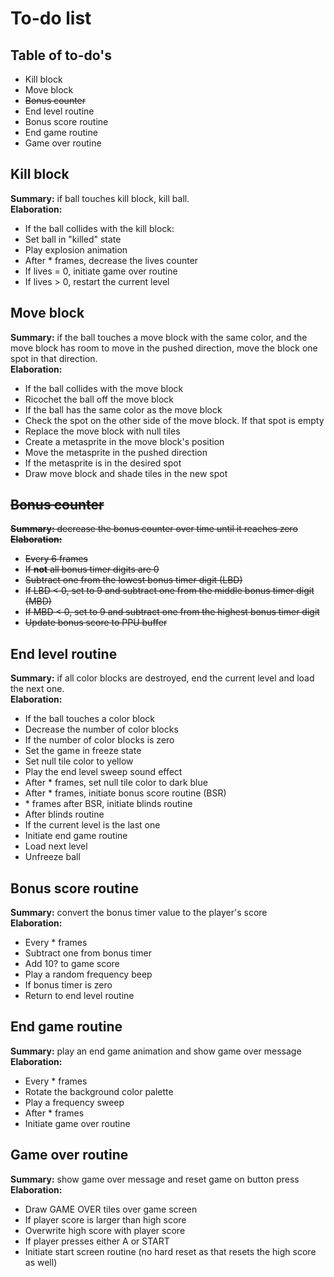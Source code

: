 # To-do list

## Table of to-do's
- Kill block
- Move block
- ~~Bonus counter~~
- End level routine
- Bonus score routine
- End game routine
- Game over routine

## Kill block
**Summary:** if ball touches kill block, kill ball.  
**Elaboration:**
- If the ball collides with the kill block:
- Set ball in "killed" state
- Play explosion animation
- After \* frames, decrease the lives counter
- If lives = 0, initiate game over routine
- If lives > 0, restart the current level

## Move block
**Summary:** if the ball touches a move block with the same color, and the move block has room to move in the pushed direction, move the block one spot in that direction.  
**Elaboration:**
- If the ball collides with the move block
- Ricochet the ball off the move block
- If the ball has the same color as the move block
- Check the spot on the other side of the move block. If that spot is empty
- Replace the move block with null tiles
- Create a metasprite in the move block's position
- Move the metasprite in the pushed direction
- If the metasprite is in the desired spot
- Draw move block and shade tiles in the new spot

## ~~Bonus counter~~
~~**Summary:** decrease the bonus counter over time until it reaches zero~~  
~~**Elaboration:**~~
- ~~Every 6 frames~~
- ~~If **not** all bonus timer digits are 0~~
- ~~Subtract one from the lowest bonus timer digit (LBD)~~
- ~~If LBD < 0, set to 9 and subtract one from the middle bonus timer digit (MBD)~~
- ~~If MBD < 0, set to 9 and subtract one from the highest bonus timer digit~~
- ~~Update bonus score to PPU buffer~~

## End level routine
**Summary:** if all color blocks are destroyed, end the current level and load the next one.  
**Elaboration:**
- If the ball touches a color block
- Decrease the number of color blocks
- If the number of color blocks is zero
- Set the game in freeze state
- Set null tile color to yellow
- Play the end level sweep sound effect
- After \* frames, set null tile color to dark blue
- After \* frames, initiate bonus score routine (BSR)
- \* frames after BSR, initiate blinds routine
- After blinds routine
- If the current level is the last one
- Initiate end game routine
- Load next level
- Unfreeze ball

## Bonus score routine
**Summary:** convert the bonus timer value to the player's score  
**Elaboration:**
- Every \* frames
- Subtract one from bonus timer
- Add 10? to game score
- Play a random frequency beep
- If bonus timer is zero
- Return to end level routine

## End game routine
**Summary:** play an end game animation and show game over message  
**Elaboration:**
- Every \* frames
- Rotate the background color palette
- Play a frequency sweep
- After \* frames
- Initiate game over routine

## Game over routine
**Summary:** show game over message and reset game on button press  
**Elaboration:**
- Draw GAME OVER tiles over game screen
- If player score is larger than high score
- Overwrite high score with player score
- If player presses either A or START
- Initiate start screen routine (no hard reset as that resets the high score as well)
